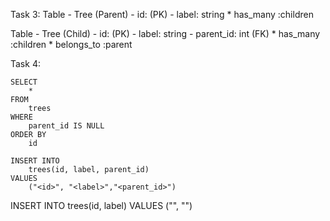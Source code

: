 Task 3:
 Table - Tree (Parent)
    - id: (PK)
    - label: string
    * has_many :children

 Table - Tree (Child)
    - id: (PK)
    - label: string
    - parent_id: int (FK)
    * has_many :children
    * belongs_to :parent



Task 4:
<!-- GET all records -->
    SELECT
        *
    FROM
        trees
    WHERE
        parent_id IS NULL
    ORDER BY
        id


<!-- POST a record with a parent -->
    INSERT INTO
        trees(id, label, parent_id)
    VALUES
        ("<id>", "<label>","<parent_id>")


<!-- POST a record -->
INSERT INTO
        trees(id, label)
    VALUES
        ("<id>", "<label>")